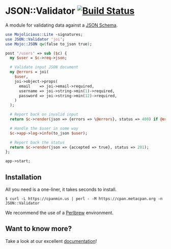 
# JSON::Validator [![Build Status](https://travis-ci.com/mojolicious/json-validator.svg?branch=master)](https://travis-ci.com/mojolicious/mojo-pg)

  A module for validating data against a [JSON Schema](https://json-schema.org/).

```perl
use Mojolicious::Lite -signatures;
use JSON::Validator 'joi';
use Mojo::JSON qw(false to_json true);

post '/users' => sub ($c) {
  my $user = $c->req->json;

  # Validate input JSON document
  my @errors = joi(
    $user,
    joi->object->props(
      email    => joi->email->required,
      username => joi->string->min(1)->required,
      password => joi->string->min(12)->required,
    )
  );

  # Report back on invalid input
  return $c->render(json => {errors => \@errors}, status => 400) if @errors;

  # Handle the $user in some way
  $c->app->log->info(to_json $user);

  # Report back the status
  return $c->render(json => {accepted => true}, status => 201);
};

app->start;
```

## Installation

  All you need is a one-liner, it takes seconds to install.

    $ curl -L https://cpanmin.us | perl - -M https://cpan.metacpan.org -n JSON::Validator

  We recommend the use of a [Perlbrew](http://perlbrew.pl) environment.

## Want to know more?

  Take a look at our excellent
  [documentation](https://mojolicious.org/perldoc/JSON/Validator)!

